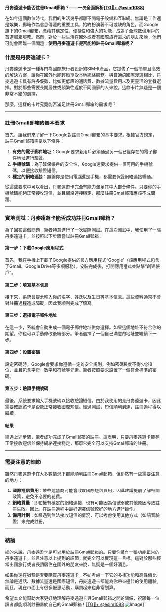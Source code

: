 **丹麥遠遊卡能否註冊Gmail郵箱？——一次全面解析[[TG💪+ @esim1088](https://t.me/s/esim1088)]**

在如今這個數位時代，我們的生活幾乎都離不開電子設備和互聯網。無論是工作還是娛樂，郵箱作為信息傳遞的重要工具，始終扮演著不可或缺的角色。而Google旗下的Gmail郵箱，憑藉其穩定性、便捷性和強大的功能，成為了全球數億用戶的首選郵箱服務。然而，對於一些生活在國外或者有國際旅行需求的朋友來說，他們可能會面臨一個問題：**使用丹麥遠遊卡是否能夠註冊Gmail郵箱呢？**

### **什麼是丹麥遠遊卡？**

丹麥遠遊卡是一種專門為國際旅行者設計的SIM卡產品，它提供了一個簡單且高效的解決方案，讓你在國外也能輕鬆享受本地網絡服務。與普通的國際漫遊相比，丹麥遠遊卡具有許多優勢，比如更低廉的通話費、數據流量費用以及更靈活的套餐選擇。對於那些需要長期居住或頻繁往返於不同國家的人來說，這款卡片無疑是一個非常不錯的選擇。

那麼，這樣的卡片究竟能否滿足註冊Gmail郵箱的需求呢？

---

### **註冊Gmail郵箱的基本要求**

首先，讓我們來了解一下Google對註冊Gmail郵箱的基本要求。根據官方規定，註冊Gmail郵箱需要以下條件：

1. **有效的電子郵件地址**：Google要求新用戶必須通過另一個已經存在的電子郵件地址進行驗證。
2. **手機號碼**：為了確保帳戶的安全性，Google還要求提供一個可用的手機號碼，以便接收驗證短信。
3. **穩定的網絡連接**：無論你是使用電腦還是手機，都需要保證網絡連接暢通。

從這些要求中可以看出，丹麥遠遊卡完全有能力滿足其中大部分條件。只要你的手機號碼能夠正常接收短信，並且網絡連接穩定，那麼註冊Gmail郵箱應該不成問題。

---

### **實地測試：丹麥遠遊卡能否成功註冊Gmail郵箱？**

為了回答這個問題，筆者特意進行了一次實際測試。在這次測試中，我使用了一張丹麥遠遊卡，並按照以下步驟嘗試註冊Gmail郵箱：

#### **第一步：下載Google應用程式**
首先，我在手機上下載了Google提供的官方應用程式“Google”（該應用程式包含了Gmail、Google Drive等多項服務）。安裝完成後，打開應用程式並點擊“創建帳戶”。

#### **第二步：填寫基本信息**
接下來，系統會提示輸入你的名字、姓氏以及生日等基本信息。這些資料通常不會對註冊過程造成障礙，因此我順利完成了填寫。

#### **第三步：選擇電子郵件地址**
在這一步，系統會自動生成一個電子郵件地址供你選擇。如果這個地址不符合你的期望，你也可以手動修改後續部分。筆者選擇了一個自己滿意的地址並繼續下一步。

#### **第四步：設置密碼**
設定密碼時，Google會要求你遵循一定的安全規則，例如密碼長度不得少於8位，並且包含字母、數字和符號等元素。筆者按照要求設置了一個符合標準的密碼。

#### **第五步：驗證手機號碼**
最後，系統要求輸入手機號碼以接收驗證短信。由於我使用的是丹麥遠遊卡，因此需要確認該卡是否能正常接收國際短信。經過測試，短信順利到達，註冊過程得以繼續。

#### **結果**
經過上述步驟，筆者成功完成了Gmail郵箱的註冊。這表明，只要丹麥遠遊卡能夠正常接收短信並保持網絡連接穩定，那麼它完全可以支持Gmail郵箱的註冊。

---

### **需要注意的細節**

雖然丹麥遠遊卡在大多數情況下都能順利註冊Gmail郵箱，但仍然有一些需要注意的地方：

1. **國際短信費用**：某些運營商可能會收取國際短信費用，因此建議提前了解相關政策，避免不必要的花費。
2. **網絡質量**：即使擁有穩定的網絡連接，也有可能因為信號弱或其他原因導致註冊失敗。因此，在註冊過程中最好選擇信號較好的地方進行操作。
3. **備用計劃**：如果遇到無法接收短信的情況，可以考慮使用其他方式（如語音驗證）來完成註冊。

---

### **結論**

總的來說，丹麥遠遊卡是可以用於註冊Gmail郵箱的。只要你擁有一張功能正常的丹麥遠遊卡，並且注意以上提到的細節，就完全可以實現這一目標。這對於那些經常出國旅行或者長期居住在國外的朋友來說，無疑是一個好消息。

如果你還在猶豫是否要購買丹麥遠遊卡，不妨考慮一下它的多樣功能和高性價比。無論是通話、數據流量還是國際短信，丹麥遠遊卡都能為你帶來極佳的使用體驗。而且，現在市面上有很多優惠活動，購買起來也非常划算。

希望本文能幫助大家更好地理解丹麥遠遊卡與Gmail郵箱之間的關係，祝願每一位讀者都能順利註冊屬於自己的Gmail郵箱！[[TG💪+ @esim1088](https://t.me/s/esim1088) ![Image](https://i.postimg.cc/4NQfJmqS/Snipaste-2025-05-13-00-14-12.png)]